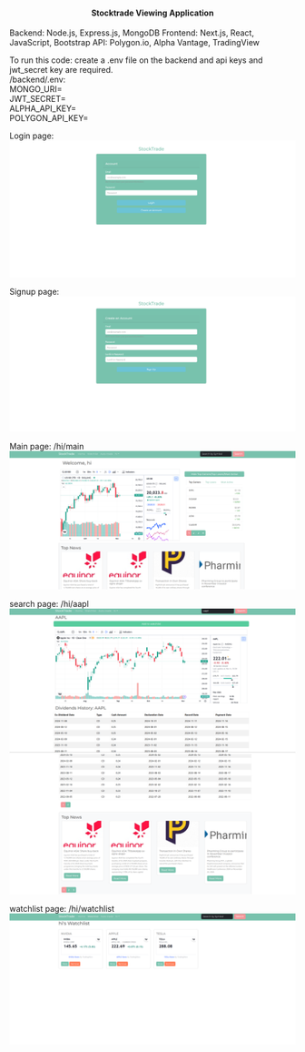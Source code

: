  <h4 align="center"><b>Stocktrade Viewing Application</b></h4>

Backend: Node.js, Express.js, MongoDB
Frontend: Next.js, React, JavaScript, Bootstrap
API: Polygon.io, Alpha Vantage, TradingView

To run this code: create a .env file on the backend and api keys and jwt_secret key are required.<br>
/backend/.env:<br>
MONGO_URI=<br>
JWT_SECRET=<br>
ALPHA_API_KEY=<br>
POLYGON_API_KEY=

Login page:
![login](img/login.png)

Signup page:
![signup](img/signup.png)

Main page:
/hi/main
![main](img/main.png)

search page:
/hi/aapl
![search](img/search.png)
![search](img/search2.png)


watchlist page:
/hi/watchlist
![watchlist](img/watchlist1.png)